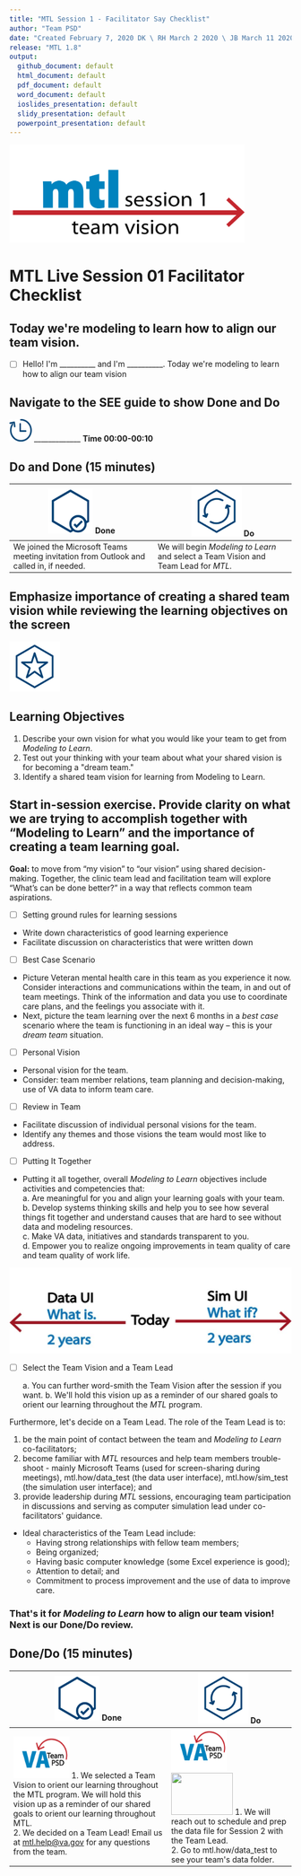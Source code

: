 ```yaml
---
title: "MTL Session 1 - Facilitator Say Checklist"
author: "Team PSD"
date: "Created February 7, 2020 DK \ RH March 2 2020 \ JB March 11 2020"
release: "MTL 1.8"
output: 
  github_document: default
  html_document: default
  pdf_document: default
  word_document: default
  ioslides_presentation: default
  slidy_presentation: default
  powerpoint_presentation: default
---
```


[<img src = "https://github.com/lzim/teampsd/blob/master/resources/title_slides/mtl_s01_teamvision_title.png"
     height = "175" width = "420">](#DontLink)

# MTL Live Session 01 Facilitator Checklist

## Today we're modeling to learn how to align our team vision.
- [ ]  Hello! I'm __________ and I'm __________. Today we're modeling to learn how to align our team vision

## Navigate to the SEE guide to show Done and Do
<img src = "https://github.com/lzim/teampsd/blob/master/resources/icons/timestamp.png" height = "40" width = "40" style ="display: inline-block"/> _____________ **Time 00:00-00:10** 
## Do and Done (15 minutes)
<!-- Do/Done Tables -->
| <img src = "https://github.com/lzim/teampsd/blob/master/resources/icons/done.png" height = "80" width = "80"> **Done** | <img src = "https://github.com/lzim/teampsd/blob/master/resources/icons/do.png" height = "90" width = "90"> **Do** |
| --- | --- | 
| We joined the Microsoft Teams meeting invitation from Outlook and called in, if needed.| We will begin _Modeling to Learn_ and select a Team Vision and Team Lead for _MTL_.| 
## Emphasize importance of creating a shared team vision while reviewing the learning objectives on the screen 
<!-- Learning Objectives Icon --> 
<img src = "https://github.com/lzim/teampsd/blob/master/resources/icons/learning_objectives.png" height = "90" width = "90" style ="display: inline-block"/> 

## Learning Objectives
1. Describe your own vision for what you would like your team to get from *Modeling to Learn*.
2. Test out your thinking with your team about what your shared vision is for becoming a "dream team."
3. Identify a shared team vision for learning from Modeling to Learn.

## Start in-session exercise. Provide clarity on what we are trying to accomplish together with “Modeling to Learn” and the importance of creating a team learning goal.
**Goal:**  to move from “my vision” to “our vision” using shared decision-making. Together, the clinic team lead and facilitation team will explore “What’s can be done better?” in a way that reflects common team aspirations. 

- [ ] Setting ground rules for learning sessions
-	Write down characteristics of good learning experience
-	Facilitate discussion on characteristics that were written down

- [ ] Best Case Scenario
-	Picture Veteran mental health care in this team as you experience it now. Consider interactions and communications within the team, in and out of team meetings. Think of the information and data you use to coordinate care plans, and the feelings you associate with it.
-	Next, picture the team learning over the next 6 months in a *best case* scenario where the team is functioning in an ideal way – this is your *dream team* situation.

- [ ] Personal Vision
-	Personal vision for the team.
-	Consider: team member relations, team planning and decision-making, use of VA data to inform team care.

- [ ] Review in Team
-	Facilitate discussion of individual personal visions for the team.
-	Identify any themes and those visions the team would most like to address.


- [ ] Putting It Together
+ Putting it all together, overall *Modeling to Learn* objectives include activities and competencies that:  
  a. Are meaningful for you and align your learning goals with your team.  
  b. Develop systems thinking skills and help you to see how several things fit together and understand causes that are hard to see without data and modeling resources.  
  c. Make VA data, initiatives and standards transparent to you.  
  d. Empower you to realize ongoing improvements in team quality of care and team quality of work life.  

<img src = "https://raw.githubusercontent.com/lzim/teampsd/master/resources/illustrations/data_ui_sim_ui.png">

- [ ] Select the Team Vision and a Team Lead

  a. You can further word-smith the Team Vision after the session if you want.
  b. We'll hold this vision up as a reminder of our shared goals to orient our learning throughout the *MTL* program.
  
Furthermore, let's decide on a Team Lead. The role of the Team Lead is to:
  1. be the main point of contact between the team and *Modeling to Learn* co-facilitators;
  2. become familiar with *MTL* resources and help team members trouble-shoot - mainly Microsoft Teams (used for screen-sharing during meetings), mtl.how/data_test (the data user interface), mtl.how/sim_test (the simulation user interface); and
  3. provide leadership during *MTL* sessions, encouraging team participation in discussions and serving as computer simulation lead under co-facilitators' guidance.  
 
 - Ideal characteristics of the Team Lead include:
    - Having strong relationships with fellow team members;
    - Being organized;
    - Having basic computer knowledge (some Excel experience is good);
    - Attention to detail; and
    - Commitment to process improvement and the use of data to improve care.

### That's it for *Modeling to Learn* how to align our team vision! Next is our Done/Do review.  


## Done/Do (15 minutes)  
<!-- Do/Done Tables -->
| <img src = "https://github.com/lzim/teampsd/blob/master/resources/icons/done.png" height = "80" width = "80"> **Done** | <img src = "https://github.com/lzim/teampsd/blob/master/resources/icons/do.png" height = "90" width = "90"> **Do** |
| --- | --- | 
|[<img src = "https://github.com/lzim/teampsd/blob/master/resources/logos/va_team_psd_logo_sq_sm.png?raw=true" height = "75" width = "100">](mailto:mtl.help@va.gov) 1. We selected a Team Vision to orient our learning throughout the MTL program. We will hold this vision up as a reminder of our shared goals to orient our learning throughout MTL. <br> 2. We decided on a Team Lead! Email us at mtl.help@va.gov for any questions from the team. | [<img src = "https://github.com/lzim/teampsd/blob/master/resources/logos/va_team_psd_logo_sq_sm.png?raw=true" height = "75" width = "100">](mailto:mtl.help@va.gov) [<img src = "https://raw.githubusercontent.com/lzim/teampsd/master/resources/logos/mtl_how_data_sm.png" height = "75" width = "110">](http://mtl.how/data_test) 1. We will reach out to schedule and prep the data file for Session 2 with the Team Lead. <br> 2. Go to mtl.how/data_test to see your team's data folder. | 
